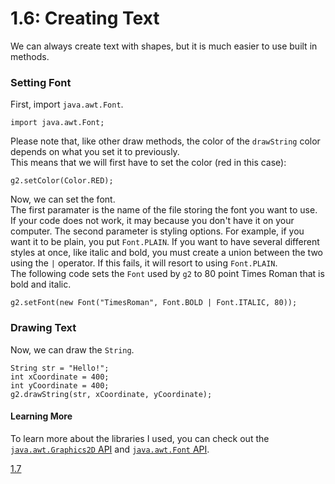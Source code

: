 # 1.6: Creating Text

We can always create text with shapes, but it is much easier to use built in methods.

### Setting Font

First, import `java.awt.Font`.  

    import java.awt.Font;

Please note that, like other draw methods, the color of the `drawString` color depends on what you set it to previously.  
This means that we will first have to set the color (red in this case):
    
    g2.setColor(Color.RED);
    
Now, we can set the font.  
The first paramater is the name of the file storing the font you want to use. If your code does not work, it may because you don't have it on your computer. 
The second parameter is styling options. For example, if you want it to be plain, you put `Font.PLAIN`. If you want to have several different styles at once, like italic and bold, you must create a union between the two using the `|` operator.  If this fails, it will resort to using `Font.PLAIN`.  
The following code sets the `Font` used by `g2` to 80 point Times Roman that is bold and italic.  

    g2.setFont(new Font("TimesRoman", Font.BOLD | Font.ITALIC, 80));
    
### Drawing Text
    
Now, we can draw the `String`.  

    String str = "Hello!";
    int xCoordinate = 400;
    int yCoordinate = 400;
    g2.drawString(str, xCoordinate, yCoordinate);
    
#### Learning More

To learn more about the libraries I used, you can check out the [`java.awt.Graphics2D` API](https://docs.oracle.com/javase/7/docs/api/java/awt/Graphics2D.html) and [`java.awt.Font` API](https://docs.oracle.com/javase/7/docs/api/java/awt/Font.html).

[1.7](https://github.com/Motirock/An-Introduction-To-Java-Graphics/edit/main/Part%201/1.7)


